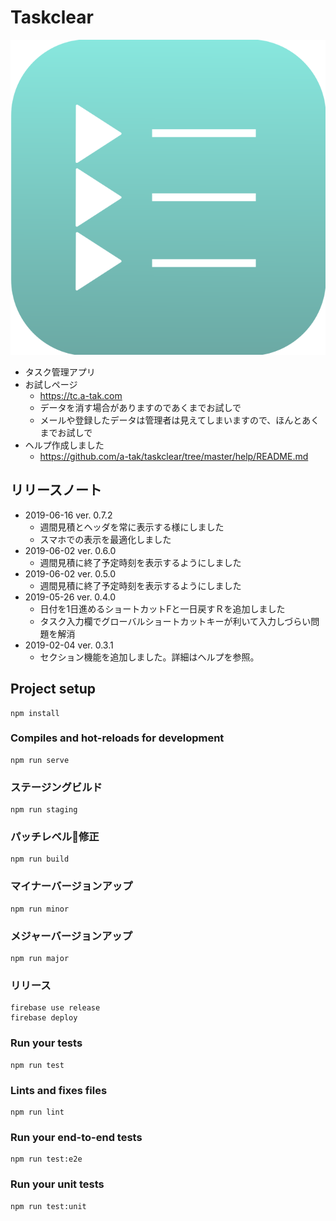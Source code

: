 # Taskclear

![](./public/img/logo.svg)

* タスク管理アプリ
* お試しページ
  * https://tc.a-tak.com
  * データを消す場合がありますのであくまでお試しで
  * メールや登録したデータは管理者は見えてしまいますので、ほんとあくまでお試しで
* ヘルプ作成しました
  * https://github.com/a-tak/taskclear/tree/master/help/README.md

## リリースノート

* 2019-06-16 ver. 0.7.2
  * 週間見積とヘッダを常に表示する様にしました
  * スマホでの表示を最適化しました
* 2019-06-02 ver. 0.6.0
  * 週間見積に終了予定時刻を表示するようにしました
* 2019-06-02 ver. 0.5.0
  * 週間見積に終了予定時刻を表示するようにしました
* 2019-05-26 ver. 0.4.0
  * 日付を1日進めるショートカットFと一日戻すＲを追加しました
  * タスク入力欄でグローバルショートカットキーが利いて入力しづらい問題を解消
* 2019-02-04 ver. 0.3.1
  * セクション機能を追加しました。詳細はヘルプを参照。

## Project setup
```
npm install
```

### Compiles and hot-reloads for development
```
npm run serve
```

###  ステージングビルド
```
npm run staging
```

### パッチレベル修正
```
npm run build
```

### マイナーバージョンアップ
```
npm run minor
```

###  メジャーバージョンアップ
```
npm run major
```

### リリース

```
firebase use release
firebase deploy
```

### Run your tests
```
npm run test
```

### Lints and fixes files
```
npm run lint
```

### Run your end-to-end tests
```
npm run test:e2e
```

### Run your unit tests
```
npm run test:unit
```

